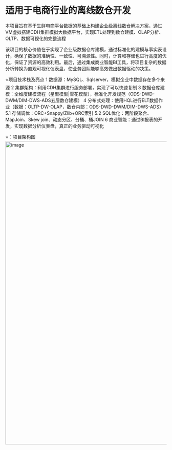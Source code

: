 # 适用于电商行业的离线数仓开发
本项目旨在基于生鲜电商平台数据的基础上构建企业级离线数仓解决方案，通过VM虚拟搭建CDH集群模拟大数据平台，实现ETL处理到数仓建模、OLAP分析、OLTP、数据可视化的完整流程

该项目的核心价值在于实现了企业级数据仓库建模，通过标准化的建模与事实表设计，确保了数据的准确性、一致性、可溯源性。同时，计算和存储也进行高度的优化，保证了资源的高效利用。最后，通过集成商业智能BI工具，将项目复杂的数据分析转换为直观可视化仪表盘，使业务团队能够高效做出数据驱动的决策。

⭐项目技术栈及亮点
1 数据源：MySQL、Sqlserver，模拟企业中数据存在多个来源
2 集群架构：利用CDH集群进行服务部署，实现了可以快速复制
3 数据仓库建模：全维度建模流程（星型模型|雪花模型），标准化开发规范（ODS-DWD-DWM/DIM-DWS-ADS五层数仓建模）
4 分布式处理：使用HQL进行ELT数据作业（数据：OLTP-DW-OLAP，数仓内部：ODS-DWD-DWM/DIM-DWS-ADS）
5.1 存储调优：ORC+Snappy/Zlib+ORC索引
5.2 SQL优化：两阶段聚合、MapJoin、Skew join、动态分区、分桶、桶JOIN
6 商业智能：通过BI报表的开发，实现数据分析仪表盘，真正的业务驱动可视化

⭐：项目架构图
<img width="1064" height="946" alt="image" src="https://github.com/user-attachments/assets/63ce5e64-5ad7-434d-9b15-8609e81132ee" />







